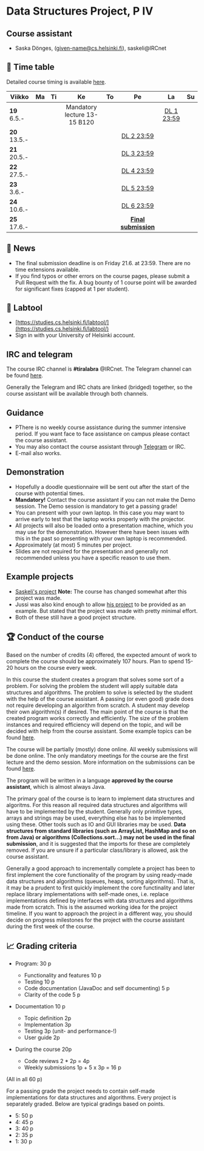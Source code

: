 # Data Structures Project, P IV

## Course assistant

* Saska Dönges, (given-name@cs.helsinki.fi), saskeli@IRCnet

## :calendar: Time table

Detailed course timing is available [here](aikataulu.md).

|  Viikko | Ma | Ti | Ke | To | Pe | La | Su |
|---------------------------|:--:|:--:|:----------------------------:|:--:|:----------------------:|:--:|:----------:|
| **19** 6.5.- |  |  | Mandatory lecture 13-15 B120 |  | | [DL 1 23:59](aikataulu.md#viikko-1) |  |
| **20** 13.5.- |  |  | |  | [DL 2 23:59](aikataulu.md#week-2) |  |  |
| **21** 20.5.- |  |  |  |  | [DL 3 23:59](aikataulu.md#week-3) |  |  |
| **22** 27.5.- |  |  |  |  | [DL 4 23:59](aikataulu.md#week-4) |  |  |
| **23** 3.6.- |  |  |  |  | [DL 5 23:59](aikataulu.md#week-5) |  |  |
| **24** 10.6.- |  |  |  |  | [DL 6 23:59](aikataulu.md#week-6) |  |  |
| **25** 17.6.- |  |  |  |  | **[Final submission](https://github.com/TiraLabra/2019_3/blob/master/pages/aikataulu.md#final-deadline-exam-week-friday-83-2359)** |  |  |

## :mega: News

<!-- * Time an place for demonstration sessions has been set. Contact a course assistant if you can't make either of the options.
 * Doodle link for demo session planning has been sent to registered students. The email address is the one configured in weboodi.
 * First round of code review have been released. Check out labtool for links to repositories to review.
 * Workshop for 8.2. mostly cancelled. Someone may be around for general algorith workshop stuff. If you have lab specific concerns I should be reachable through irc or e-mail.
 * Labtool should now work! -->
 * The final submission deadline is on Friday 21.6. at 23:59. There are no time extensions available.
 * If you find typos or other errors on the course pages, please submit a Pull Request with the fix. A bug bounty of 1 course point will be awarded for significant fixes (capped at 1 per student).

## :notebook: Labtool

 * [https://studies.cs.helsinki.fi/labtool/](https://studies.cs.helsinki.fi/labtool/)
 * Sign in with your University of Helsinki account.

## IRC and telegram
The course IRC channel is **#tiralabra** @IRCnet.
The Telegram channel can be found [here](https://t.me/tkttiralabra).

Generally the Telegram and IRC chats are linked (bridged) together, so the course assistant will be available through both channels.

## Guidance

* PThere is no weekly course assistance during the summer intensive period. If you want face to face assistance on campus please contact the course assistant.<!--Primarily the course assistant will be available on Fridays 15-18 in class BK107.-->
* You may also contact the course assistant through [Telegram](https://t.me/tkttiralabra) or IRC.
* E-mail also works.

<!--### Algorithm workshop

* The primary guidance for the course is organized in conjunction with the [algorithm workshop](https://courses.helsinki.fi/en/tkt20000/126082463) on Fridays (BK107 15-18).
* You can attend the algorithm workshow at other times as well to get help with data structures or algorithms. The assistant may not be able to help you with course specific things other than on Fridays.
-->
## Demonstration

* <!--Time and place: Monday 6.5. 10-12 D122.-->Hopefully a doodle questionnaire will be sent out after the start of the course with potential times.
* **Mandatory!** Contact the course assistant if you can not make the Demo session. The Demo session is mandatory to get a passing grade!
* You can present with your own laptop. In this case you may want to arrive early to test that the laptop works properly with the projector.
* All projects will also be loaded onto a presentation machine, which you may use for the demonstration. However there have been issues with this in the past so presenting with your own laptop is recommended.
* Approximately (at most) 5 minutes per project.
* Slides are not required for the presentation and generally not recommended unless you have a specific reason to use them.

## Example projects

* [Saskeli's project](https://github.com/saskeli/NonogramSolver_TiRa) **Note:** The course has changed somewhat after this project was made.
* Jussi was also kind enough to allow [his project](https://github.com/yussiv/Compress) to be provided as an example. But stated that the project was made with pretty minimal effort.
* Both of these still have a good project structure.

## :trophy: Conduct of the course
Based on the number of credits (4) offered, the expected amount of work to complete the course should be approximately 107 hours. Plan to spend 15-20 hours on the course every week.

In this course the student creates a program that solves some sort of a problem. For solving the problem the student will apply suitable data structures and algorithms. The problem to solve is selected by the student with the help of the course assistant. A passing (or even good) grade does not require developing an algorithm from scratch. A student may develop their own algorithm(s) if desired. The main point of the course is that the created program works correctly and efficiently. The size of the problem instances and required efficiency will depend on the topic, and will be decided with help from the course assistant. Some example topics can be found [here](aiheet.md).

The course will be partially (mostly) done online. All weekly submissions will be done online. The only mandatory meetings for the course are the first lecture and the demo session. More information on the submissions can be found [here](palautukset.md).

The program will be written in a language **approved by the course assistant**, which is almost always Java.

The primary goal of the course is to learn to implement data structures and algoritms. For this reason all required data structures and algorithms will have to be implemented by the student. Generally only primitive types, arrays and strings may be used, everything else has to be implemented using these. Other tools such as IO and GUI libraries may be used. **Data structures from standard libraries (such as ArrayList, HashMap and so on from Java) or algorithms (Collections.sort...) may not be used in the final submission**, and it is suggested that the imports for these are completely removed. If you are unsure if a particular class/library is allowed, ask the course assistant.

Generally a good approach to incrementally complete a project has been to first implement the core functionality of the program by using ready-made data structures and algorithms (queues, heaps, sorting algorithms). That is, it may be a prudent to first quickly implement the core functinality and later replace library implementations with self-made ones, i.e. replace implementations defined by interfaces with data structures and algorithms made from scratch. This is the assumed working idea for the project timeline. If you want to approach the project in a different way, you should decide on progress milestones for the project with the course assistant during the first week of the course.

## :chart_with_upwards_trend: Grading criteria
* Program: 30 p
   * Functionality and features 10 p
   * Testing 10 p
   * Code documentation (JavaDoc and self documenting) 5 p
   * Clarity of the code 5 p

* Documentation 10 p
   * Topic definition 2p
   * Implementation 3p
   * Testing 3p (unit- and performance-!)
   * User guide 2p

* During the course 20p
    * Code reviews 2 * 2p = 4p
    * Weekly submissions 1p + 5 x 3p = 16 p

(All in all 60 p)

For a passing grade the project needs to contain self-made implementations for data structures and algorithms. Every project is separately graded. Below are typical gradings based on points.

* 5: 50 p
* 4: 45 p
* 3: 40 p
* 2: 35 p
* 1: 30 p
